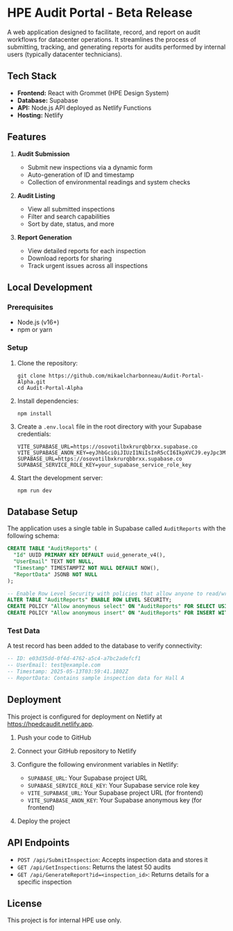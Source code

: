 # HPE Audit Portal - Beta Release

A web application designed to facilitate, record, and report on audit workflows for datacenter operations. It streamlines the process of submitting, tracking, and generating reports for audits performed by internal users (typically datacenter technicians).

## Tech Stack

- **Frontend:** React with Grommet (HPE Design System)
- **Database:** Supabase
- **API:** Node.js API deployed as Netlify Functions
- **Hosting:** Netlify

## Features

1. **Audit Submission**
   - Submit new inspections via a dynamic form
   - Auto-generation of ID and timestamp
   - Collection of environmental readings and system checks

2. **Audit Listing**
   - View all submitted inspections
   - Filter and search capabilities
   - Sort by date, status, and more

3. **Report Generation**
   - View detailed reports for each inspection
   - Download reports for sharing
   - Track urgent issues across all inspections

## Local Development

### Prerequisites

- Node.js (v16+)
- npm or yarn

### Setup

1. Clone the repository:
   ```
   git clone https://github.com/mikaelcharbonneau/Audit-Portal-Alpha.git
   cd Audit-Portal-Alpha
   ```

2. Install dependencies:
   ```
   npm install
   ```

3. Create a `.env.local` file in the root directory with your Supabase credentials:
   ```
   VITE_SUPABASE_URL=https://osovotilbxkrurqbbrxx.supabase.co
   VITE_SUPABASE_ANON_KEY=eyJhbGciOiJIUzI1NiIsInR5cCI6IkpXVCJ9.eyJpc3MiOiJzdXBhYmFzZSIsInJlZiI6Im9zb3ZvdGlsYnhrcnVycWJicnh4Iiwicm9sZSI6ImFub24iLCJpYXQiOjE3NDcxMDIyNDksImV4cCI6MjA2MjY3ODI0OX0.oCH9U2z4GpIOoLZpxJ0Li124idiWrV6nbbOKdO6NMtE
   SUPABASE_URL=https://osovotilbxkrurqbbrxx.supabase.co
   SUPABASE_SERVICE_ROLE_KEY=your_supabase_service_role_key
   ```

4. Start the development server:
   ```
   npm run dev
   ```

## Database Setup

The application uses a single table in Supabase called `AuditReports` with the following schema:

```sql
CREATE TABLE "AuditReports" (
  "Id" UUID PRIMARY KEY DEFAULT uuid_generate_v4(),
  "UserEmail" TEXT NOT NULL,
  "Timestamp" TIMESTAMPTZ NOT NULL DEFAULT NOW(),
  "ReportData" JSONB NOT NULL
);

-- Enable Row Level Security with policies that allow anyone to read/write
ALTER TABLE "AuditReports" ENABLE ROW LEVEL SECURITY;
CREATE POLICY "Allow anonymous select" ON "AuditReports" FOR SELECT USING (true);
CREATE POLICY "Allow anonymous insert" ON "AuditReports" FOR INSERT WITH CHECK (true);
```

### Test Data

A test record has been added to the database to verify connectivity:

```sql
-- ID: e03d35dd-0f4d-4762-a5c4-a7bc2adefcf1
-- UserEmail: test@example.com
-- Timestamp: 2025-05-13T03:59:41.1802Z
-- ReportData: Contains sample inspection data for Hall A
```

## Deployment

This project is configured for deployment on Netlify at <https://hpedcaudit.netlify.app>.

1. Push your code to GitHub

2. Connect your GitHub repository to Netlify

3. Configure the following environment variables in Netlify:
   - `SUPABASE_URL`: Your Supabase project URL
   - `SUPABASE_SERVICE_ROLE_KEY`: Your Supabase service role key
   - `VITE_SUPABASE_URL`: Your Supabase project URL (for frontend)
   - `VITE_SUPABASE_ANON_KEY`: Your Supabase anonymous key (for frontend)

4. Deploy the project

## API Endpoints

- `POST /api/SubmitInspection`: Accepts inspection data and stores it
- `GET /api/GetInspections`: Returns the latest 50 audits
- `GET /api/GenerateReport?id=<inspection_id>`: Returns details for a specific inspection

## License

This project is for internal HPE use only.
